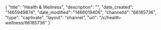 {
    "title": "Health & Wellness",
    "description": "",
    "date_created": "1465949874",
    "date_modified": "1466019406",
    "channelid": "66185736",
    "type": "captivate",
    "layout": "channel",
    "url": "\/c\/health-wellness\/66185736"
}
